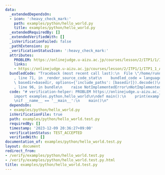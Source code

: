```yaml
---
data:
  _extendedDependsOn:
  - icon: ':heavy_check_mark:'
    path: examples/python/hello_world.py
    title: examples/python/hello_world.py
  _extendedRequiredBy: []
  _extendedVerifiedWith: []
  _isVerificationFailed: false
  _pathExtension: py
  _verificationStatusIcon: ':heavy_check_mark:'
  attributes:
    PROBLEM: https://onlinejudge.u-aizu.ac.jp/courses/lesson/2/ITP1/1/ITP1_1_A
    links:
    - https://onlinejudge.u-aizu.ac.jp/courses/lesson/2/ITP1/1/ITP1_1_A
  bundledCode: "Traceback (most recent call last):\n  File \"/home/runner/.local/lib/python3.10/site-packages/onlinejudge_verify/documentation/build.py\"\
    , line 71, in _render_source_code_stat\n    bundled_code = language.bundle(stat.path,\
    \ basedir=basedir, options={'include_paths': [basedir]}).decode()\n  File \"/home/runner/.local/lib/python3.10/site-packages/onlinejudge_verify/languages/python.py\"\
    , line 96, in bundle\n    raise NotImplementedError\nNotImplementedError\n"
  code: "# verification-helper: PROBLEM https://onlinejudge.u-aizu.ac.jp/courses/lesson/2/ITP1/1/ITP1_1_A\n\
    import examples.python.hello_world\n\ndef main():\n    print(examples.python.hello_world.get_hello_world())\n\
    \nif __name__ == '__main__':\n    main()\n"
  dependsOn:
  - examples/python/hello_world.py
  isVerificationFile: true
  path: examples/python/hello_world.test.py
  requiredBy: []
  timestamp: '2023-12-09 20:36:27+09:00'
  verificationStatus: TEST_ACCEPTED
  verifiedWith: []
documentation_of: examples/python/hello_world.test.py
layout: document
redirect_from:
- /verify/examples/python/hello_world.test.py
- /verify/examples/python/hello_world.test.py.html
title: examples/python/hello_world.test.py
---
```


